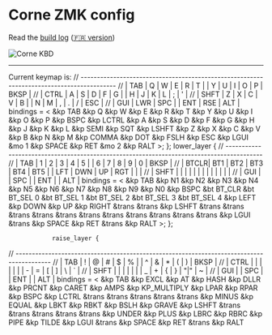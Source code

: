 # Corne ZMK config

Read the [build log](https://blog.delni.me/en/posts/corne-kbd/) ([🇫🇷 version](https://blog.delni.me/fr/posts/corne-kbd/))

![Corne KBD](docs/2023-11-13%2011.04.20.jpg)

---

Current keymap is:
// -----------------------------------------------------------------------------------------
// |  TAB |  Q  |  W  |  E  |  R  |  T  |   |  Y  |  U   |  I  |  O  |  P  | BKSP |
// | CTRL |  A  |  S  |  D  |  F  |  G  |   |  H  |  J   |  K  |  L  |  ;  |  '   |
// | SHFT |  Z  |  X  |  C  |  V  |  B  |   |  N  |  M   |  ,  |  .  |  /  | ESC  |
//                    | GUI | LWR | SPC |   | ENT | RSE  | ALT |
                        bindings = <
   &kp TAB   &kp Q &kp W &kp E &kp R &kp T   &kp Y &kp U  &kp I     &kp O   &kp P    &kp BSPC
   &kp LCTRL &kp A &kp S &kp D &kp F &kp G   &kp H &kp J  &kp K     &kp L   &kp SEMI &kp SQT
   &kp LSHFT &kp Z &kp X &kp C &kp V &kp B   &kp N &kp M  &kp COMMA &kp DOT &kp FSLH &kp ESC
                  &kp LGUI &mo 1 &kp SPACE   &kp RET &mo 2 &kp RALT
                        >;
                };
                lower_layer {
// -----------------------------------------------------------------------------------------
// |  TAB |  1  |  2  |  3  |  4  |  5  |   |  6  |  7  |  8  |  9  |  0  | BKSP |
// | BTCLR| BT1 | BT2 | BT3 | BT4 | BT5 |   | LFT | DWN |  UP | RGT |     |      |
// | SHFT |     |     |     |     |     |   |     |     |     |     |     |      |
//                    | GUI |     | SPC |   | ENT |     | ALT |
                        bindings = <
   &kp TAB    &kp N1       &kp N2       &kp N3       &kp N4       &kp N5         &kp N6   &kp N7   &kp N8 &kp N9    &kp N0 &kp BSPC
   &bt BT_CLR &bt BT_SEL 0 &bt BT_SEL 1 &bt BT_SEL 2 &bt BT_SEL 3 &bt BT_SEL 4   &kp LEFT &kp DOWN &kp UP &kp RIGHT &trans &trans
   &kp LSHFT  &trans       &trans       &trans       &trans       &trans         &trans   &trans   &trans &trans    &trans &trans
                                    &kp LGUI     &trans       &kp SPACE      &kp RET  &trans   &kp RALT
                        >;
                };

                raise_layer {
// -----------------------------------------------------------------------------------------
// |  TAB |  !  |  @  |  #  |  $  |  %  |   |  ^  |  &  |  *  |  (  |  )  | BKSP |
// | CTRL |     |     |     |     |     |   |  -  |  =  |  [  |  ]  |  \  |  `   |
// | SHFT |     |     |     |     |     |   |  _  |  +  |  {  |  }  | "|" |  ~   |
//                    | GUI |     | SPC |   | ENT |     | ALT |
                        bindings = <
   &kp  TAB  &kp EXCL &kp AT &kp HASH &kp DLLR &kp PRCNT   &kp CARET &kp AMPS  &kp KP_MULTIPLY &kp LPAR &kp RPAR &kp BSPC
   &kp LCTRL &trans   &trans &trans   &trans   &trans      &kp MINUS &kp EQUAL &kp LBKT        &kp RBKT &kp BSLH &kp GRAVE
   &kp LSHFT &trans   &trans &trans   &trans   &trans      &kp UNDER &kp PLUS  &kp LBRC        &kp RBRC &kp PIPE &kp TILDE
                             &kp LGUI &trans   &kp SPACE   &kp RET   &trans    &kp RALT
